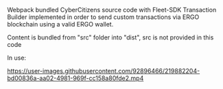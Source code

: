 Webpack bundled CyberCitizens source code with Fleet-SDK Transaction Builder implemented in order to send custom transactions via ERGO blockchain using a valid ERGO wallet.

Content is bundled from "src" folder into "dist", src is not provided in this code

In use: 

https://user-images.githubusercontent.com/92896466/219882204-bd00836a-aa02-4981-969f-cc158a80fde2.mp4

